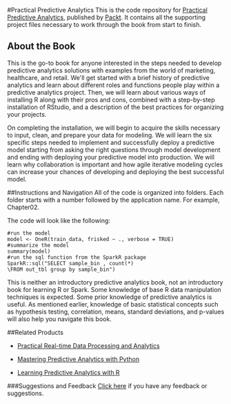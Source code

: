 #Practical Predictive Analytics
This is the code repository for [Practical Predictive Analytics](https://www.packtpub.com/big-data-and-business-intelligence/practical-predictive-analytics?utm_source=github&utm_medium=repository&utm_campaign=9781785886188), published by [Packt](https://www.packtpub.com/?utm_source=github). It contains all the supporting project files necessary to work through the book from start to finish.
## About the Book
This is the go-to book for anyone interested in the steps needed to develop predictive analytics solutions with examples from the world of marketing, healthcare, and retail. We'll get started with a brief history of predictive analytics and learn about different roles and functions people play within a predictive analytics project. Then, we will learn about various ways of installing R along with their pros and cons, combined with a step-by-step installation of RStudio, and a description of the best practices for organizing your projects.

On completing the installation, we will begin to acquire the skills necessary to input, clean, and prepare your data for modeling. We will learn the six specific steps needed to implement and successfully deploy a predictive model starting from asking the right questions through model development and ending with deploying your predictive model into production. We will learn why collaboration is important and how agile iterative modeling cycles can increase your chances of developing and deploying the best successful model.


##Instructions and Navigation
All of the code is organized into folders. Each folder starts with a number followed by the application name. For example, Chapter02.



The code will look like the following:
```
#run the model
model <- OneR(train_data, frisked ~ ., verbose = TRUE)
#summarize the model
summary(model)
#run the sql function from the SparkR package
SparkR::sql("SELECT sample_bin , count(*)
\FROM out_tbl group by sample_bin")
```

This is neither an introductory predictive analytics book, not an introductory book for
learning R or Spark. Some knowledge of base R data manipulation techniques is expected.
Some prior knowledge of predictive analytics is useful. As mentioned earlier, knowledge of
basic statistical concepts such as hypothesis testing, correlation, means, standard deviations,
and p-values will also help you navigate this book.

##Related Products
* [Practical Real-time Data Processing and Analytics](https://www.packtpub.com/big-data-and-business-intelligence/practical-real-time-data-processing-and-analytics?utm_source=github&utm_medium=repository&utm_campaign=9781787281202)

* [Mastering Predictive Analytics with Python](https://www.packtpub.com/big-data-and-business-intelligence/mastering-predictive-analytics-python?utm_source=github&utm_medium=repository&utm_campaign=9781785882715)

* [Learning Predictive Analytics with R](https://www.packtpub.com/big-data-and-business-intelligence/learning-predictive-analytics-r?utm_source=github&utm_medium=repository&utm_campaign=9781782169352)

###Suggestions and Feedback
[Click here](https://docs.google.com/forms/d/e/1FAIpQLSe5qwunkGf6PUvzPirPDtuy1Du5Rlzew23UBp2S-P3wB-GcwQ/viewform) if you have any feedback or suggestions.

